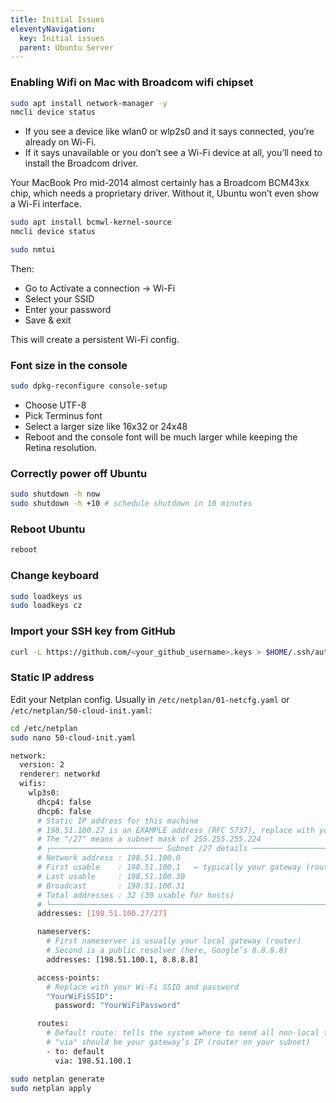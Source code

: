 ```yaml
---
title: Initial Issues
eleventyNavigation:
  key: Initial issues
  parent: Ubuntu Server   
---
```

### Enabling Wifi on Mac with Broadcom wifi chipset
```bash
sudo apt install network-manager -y
nmcli device status
```
- If you see a device like wlan0 or wlp2s0 and it says connected, you’re already on Wi-Fi.
- If it says unavailable or you don’t see a Wi-Fi device at all, you’ll need to install the Broadcom driver.

Your MacBook Pro mid-2014 almost certainly has a Broadcom BCM43xx chip, which needs a proprietary driver. Without it, Ubuntu won’t even show a Wi-Fi interface.

```bash
sudo apt install bcmwl-kernel-source
nmcli device status
```

```bash
sudo nmtui
```
Then:
- Go to Activate a connection → Wi-Fi
- Select your SSID
- Enter your password
- Save & exit

This will create a persistent Wi-Fi config.

### Font size in the console
```bash
sudo dpkg-reconfigure console-setup
```
- Choose UTF-8
- Pick Terminus font
- Select a larger size like 16x32 or 24x48
- Reboot and the console font will be much larger while keeping the Retina resolution.

### Correctly power off Ubuntu
```bash
sudo shutdown -h now
sudo shutdown -h +10 # schedule shutdown in 10 minutes
```

### Reboot Ubuntu
```bash
reboot
```

### Change keyboard
```bash
sudo loadkeys us
sudo loadkeys cz
```

### Import your SSH key from GitHub
```bash
curl -L https://github.com/<your_github_username>.keys > $HOME/.ssh/authorized_keys
```

### Static IP address
Edit your Netplan config. Usually in `/etc/netplan/01-netcfg.yaml` or `/etc/netplan/50-cloud-init.yaml`:
```bash
cd /etc/netplan
sudo nano 50-cloud-init.yaml
```

```bash
network:
  version: 2
  renderer: networkd
  wifis:
    wlp3s0:
      dhcp4: false
      dhcp6: false
      # Static IP address for this machine
      # 198.51.100.27 is an EXAMPLE address (RFC 5737), replace with your own
      # The "/27" means a subnet mask of 255.255.255.224
      # ┌───────────────────────── Subnet /27 details ──────────────────────────┐
      # Network address : 198.51.100.0
      # First usable    : 198.51.100.1   ← typically your gateway (router)
      # Last usable     : 198.51.100.30
      # Broadcast       : 198.51.100.31
      # Total addresses : 32 (30 usable for hosts)
      # └───────────────────────────────────────────────────────────────────────┘
      addresses: [198.51.100.27/27]

      nameservers:
        # First nameserver is usually your local gateway (router)
        # Second is a public resolver (here, Google’s 8.8.8.8)
        addresses: [198.51.100.1, 8.8.8.8]

      access-points:
        # Replace with your Wi-Fi SSID and password
        "YourWiFiSSID":
          password: "YourWiFiPassword"

      routes:
        # Default route: tells the system where to send all non-local traffic
        # "via" should be your gateway’s IP (router on your subnet)
        - to: default
          via: 198.51.100.1
```

```bash
sudo netplan generate
sudo netplan apply
```



